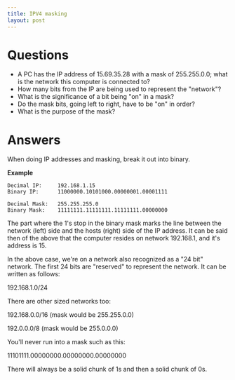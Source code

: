 ```yaml
---
title: IPV4 masking
layout: post
---
```


Questions
===

 * A PC has the IP address of 15.69.35.28 with a mask of 255.255.0.0; what is the network this computer is connected to? 
 * How many bits from the IP are being used to represent the "network"?
 * What is the significance of a bit being "on" in a mask? 
 * Do the mask bits, going left to right, have to be "on" in order? 
 * What is the purpose of the mask? 

Answers
===

When doing IP addresses and masking, break it out into binary. 

**Example**

    Decimal IP:	 	192.168.1.15
	Binary IP:		11000000.10101000.00000001.00001111
	
	Decimal Mask: 	255.255.255.0
	Binary Mask:	11111111.11111111.11111111.00000000

The part where the 1's stop in the binary mask marks the line between the network (left) side and the hosts (right) side of the IP address. It can be said then of the above that the computer resides on network 192.168.1, and it's address is 15. 

In the above case, we're on a network also recognized as a "24 bit" network. The first 24 bits are "reserved" to represent the network. It can be written as follows: 

  192.168.1.0/24

There are other sized networks too:

  192.168.0.0/16 (mask would be 255.255.0.0)
  
  192.0.0.0/8 (mask would be 255.0.0.0)

You'll never run into a mask such as this: 

  11101111.00000000.00000000.00000000

There will always be a solid chunk of 1s and then a solid chunk of 0s. 

